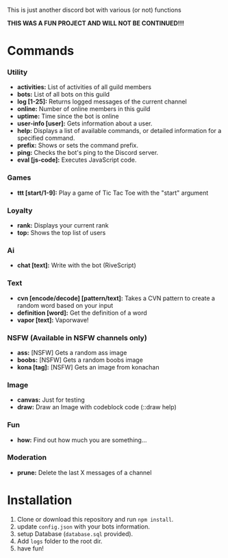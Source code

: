 This is just another discord bot with various (or not) functions

**THIS WAS A FUN PROJECT AND WILL NOT BE CONTINUED!!!**

# Commands

### Utility

- **activities:** List of activities of all guild members
- **bots:** List of all bots on this guild
- **log [1-25]:** Returns logged messages of the current channel
- **online:** Number of online members in this guild
- **uptime:** Time since the bot is online
- **user-info [user]:** Gets information about a user.
- **help:** Displays a list of available commands, or detailed information for a specified command.
- **prefix:** Shows or sets the command prefix.
- **ping:** Checks the bot's ping to the Discord server.
- **eval [js-code]:** Executes JavaScript code.

### Games

- **ttt [start/1-9]:** Play a game of Tic Tac Toe with the "start" argument

### Loyalty

- **rank:** Displays your current rank
- **top:** Shows the top list of users

### Ai

- **chat [text]:** Write with the bot (RiveScript)

### Text

- **cvn [encode/decode] [pattern/text]:** Takes a CVN pattern to create a random word based on your input
- **definition [word]:** Get the definition of a word
- **vapor [text]:** Vaporwave!

### NSFW (Available in NSFW channels only)

- **ass:** [NSFW] Gets a random ass image
- **boobs:** [NSFW] Gets a random boobs image
- **kona [tag]:** [NSFW] Gets an image from konachan

### Image

- **canvas:** Just for testing
- **draw:** Draw an Image with codeblock code (::draw help)

### Fun

- **how:** Find out how much you are something...

### Moderation

- **prune:** Delete the last X messages of a channel

# Installation

1. Clone or download this repository and run `npm install`.
2. update `config.json` with your bots information.
3. setup Database (`database.sql` provided).
4. Add `logs` folder to the root dir. 
5. have fun!
